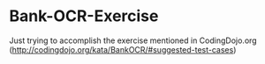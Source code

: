 # Bank-OCR-Exercise
Just trying to accomplish the exercise mentioned in  CodingDojo.org (http://codingdojo.org/kata/BankOCR/#suggested-test-cases)
